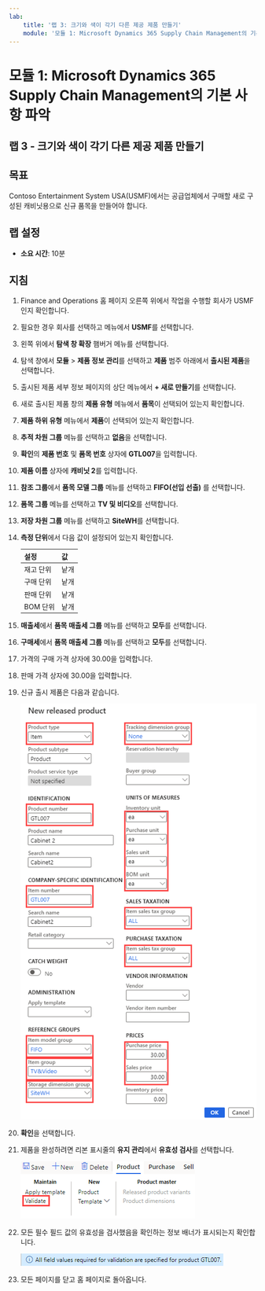 ```yaml
---
lab:
    title: '랩 3: 크기와 색이 각기 다른 제공 제품 만들기'
    module: '모듈 1: Microsoft Dynamics 365 Supply Chain Management의 기본 사항 파악'
---
```


# 모듈 1: Microsoft Dynamics 365 Supply Chain Management의 기본 사항 파악

## 랩 3 - 크기와 색이 각기 다른 제공 제품 만들기

## 목표

Contoso Entertainment System USA(USMF)에서는 공급업체에서 구매할 새로 구성된 캐비닛용으로 신규 품목을 만들어야 합니다.

## 랩 설정

   - **소요 시간**: 10분

## 지침

1. Finance and Operations 홈 페이지 오른쪽 위에서 작업을 수행할 회사가 USMF인지 확인합니다.

1. 필요한 경우 회사를 선택하고 메뉴에서 **USMF**를 선택합니다.

1. 왼쪽 위에서 **탐색 창 확장** 햄버거 메뉴를 선택합니다.

1. 탐색 창에서 **모듈** > **제품 정보 관리**를 선택하고 **제품** 범주 아래에서 **출시된 제품**을 선택합니다.

1. 출시된 제품 세부 정보 페이지의 상단 메뉴에서 **+ 새로 만들기**를 선택합니다.

1. 새로 출시된 제품 창의 **제품 유형** 메뉴에서 **품목**이 선택되어 있는지 확인합니다.

1. **제품 하위 유형** 메뉴에서 **제품**이 선택되어 있는지 확인합니다.

1. **추적 차원 그룹** 메뉴를 선택하고 **없음**을 선택합니다.

1. **확인**의 **제품 번호** 및 **품목 번호** 상자에 **GTL007**을 입력합니다.

1. **제품 이름** 상자에 **캐비닛 2**를 입력합니다.

1. **참조 그룹**에서 **품목 모델 그룹** 메뉴를 선택하고 **FIFO(선입 선출)** 를 선택합니다.

1. **품목 그룹** 메뉴를 선택하고 **TV 및 비디오**를 선택합니다.

1. **저장 차원 그룹** 메뉴를 선택하고 **SiteWH**를 선택합니다.

1. **측정 단위**에서 다음 값이 설정되어 있는지 확인합니다.

    | **설정**| **값**|
    | :--- | :--- |
    | 재고 단위| 낱개|
    | 구매 단위| 낱개|
    | 판매 단위| 낱개|
    | BOM 단위| 낱개|

1. **매출세**에서 **품목 매출세 그룹** 메뉴를 선택하고 **모두**를 선택합니다.

1. **구매세**에서 **품목 매출세 그룹** 메뉴를 선택하고 **모두**를 선택합니다.

1. 가격의 구매 가격 상자에 30.00을 입력합니다.

1. 판매 가격 상자에 30.00을 입력합니다.

1. 신규 출시 제품은 다음과 같습니다.

    ![완성된 신규 출시 제품 양식이 표시된 화면 이미지](./media/lp1-m2-new-release-product.png)

1. **확인**을 선택합니다.

1. 제품을 완성하려면 리본 표시줄의 **유지 관리**에서 **유효성 검사**를 선택합니다.

    ![유효성 검사가 강조 표시된 리본 표시줄이 나와 있는 화면 이미지](./media/lp1-m2-validate-ribbon-bar.png)

1. 모든 필수 필드 값의 유효성을 검사했음을 확인하는 정보 배너가 표시되는지 확인합니다.

    ![모든 필수 필드의 유효성을 검사했다는 정보 알림의 화면 이미지](./media/lp1-m2-confirmation-of-validation.png)

1. 모든 페이지를 닫고 홈 페이지로 돌아옵니다.
